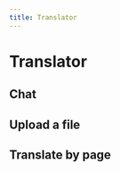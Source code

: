 ```yaml
---
title: Translator
---
```


# Translator

<script setup lang="ts">
import OllamaBrowser from '../.vitepress/theme/components/translator/OllamaBrowser.vue'
import AdminTraduction from '../.vitepress/theme/components/translator/AdminTraduction.vue'
import ListMarkdownFiles from '../.vitepress/theme/components/translator/ListMarkdownFiles.vue'
</script>

## Chat 

<OllamaBrowser />

## Upload a file

<AdminTraduction />

## Translate by page

<ListMarkdownFiles />